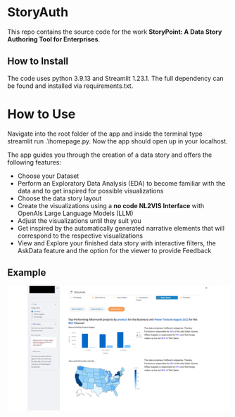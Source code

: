 # StoryAuth
This repo contains the source code for the work **StoryPoint: A Data Story Authoring Tool for Enterprises**.

## How to Install
The code uses python 3.9.13 and Streamlit 1.23.1. The full dependency can be found and installed via requirements.txt.

# How to Use
Navigate into the root folder of the app and inside the terminal type streamlit run .\homepage.py. Now the app should open up in your localhost.

The app guides you through the creation of a data story and offers the following features:

- Choose your Dataset
- Perform an Exploratory Data Analysis (EDA) to become familiar with the data and to get inspired for possible visualizations
- Choose the data story layout
- Create the visualizations using a **no code NL2VIS Interface** with OpenAIs Large Language Models (LLM)
- Adjust the visualizations until they suit you
- Get inspired by the automatically generated narrative elements that will correspond to the respective visualizations
- View and Explore your finished data story with interactive filters, the AskData feature and the option for the viewer to provide Feedback

## Example
![Using the provided superstore sales dataset](/static/img/example_dashboard_1.png)

